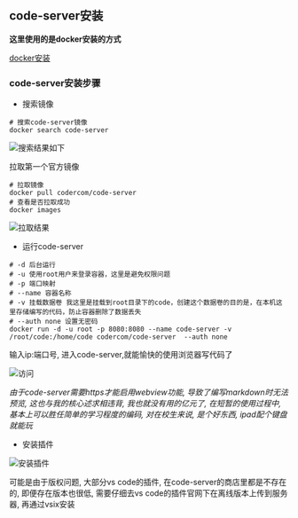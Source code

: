 ## code-server安装

**这里使用的是docker安装的方式** 

[docker安装](https://www.runoob.com/docker/centos-docker-install.html) 

### code-server安装步骤

- 搜索镜像

```shell
# 搜索code-server镜像
docker search code-server
```

![搜索结果如下](https://study-note-huang.oss-cn-beijing.aliyuncs.com/img/2021-08-07-13-13-04.png)

拉取第一个官方镜像 

```shell
# 拉取镜像
docker pull codercom/code-server
# 查看是否拉取成功
docker images
```
![拉取结果](https://study-note-huang.oss-cn-beijing.aliyuncs.com/img/2021-08-07-13-19-59.png)

- 运行code-server

```shell
# -d 后台运行
# -u 使用root用户来登录容器，这里是避免权限问题
# -p 端口映射
# --name 容器名称
# -v 挂载数据卷 我这里是挂载到root目录下的code，创建这个数据卷的目的是，在本机这里存储编写的代码，防止容器删除了数据丢失
# --auth none 设置无密码
docker run -d -u root -p 8080:8080 --name code-server -v /root/code:/home/code codercom/code-server  --auth none
```

输入ip:端口号, 进入code-server,就能愉快的使用浏览器写代码了 

![访问](https://study-note-huang.oss-cn-beijing.aliyuncs.com/img/2021-08-07-13-27-45.png)

*由于code-server需要https才能启用webview功能, 导致了编写markdown时无法预览, 这也与我的核心述求相违背, 我也就没有用的亿元了, 在短暂的使用过程中, 基本上可以胜任简单的学习程度的编码, 对在校生来说, 是个好东西, ipad配个键盘就能玩* 

- 安装插件

![安装插件](https://study-note-huang.oss-cn-beijing.aliyuncs.com/img/2021-08-07-13-33-00.png)

可能是由于版权问题, 大部分vs code的插件, 在code-server的商店里都是不存在的, 即便存在版本也很低, 需要仔细去vs code的插件官网下在离线版本上传到服务器, 再通过vsix安装 

